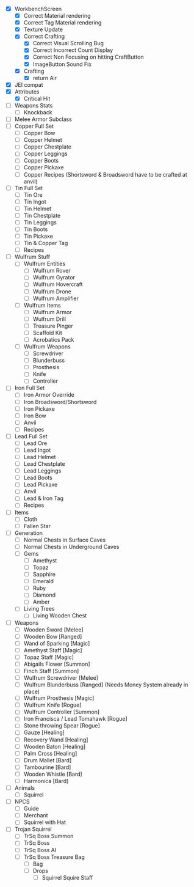 - [x] WorkbenchScreen
  - [X] Correct Material rendering
  - [X] Correct Tag Material rendering
  - [x] Texture Update
  - [X] Correct Crafting
    - [X] Correct Visual Scrolling Bug
    - [X] Correct Incorrect Count Display
    - [X] Correct Non Focusing on hitting CraftButton
    - [X] ImageButton Sound Fix
  - [X] Crafting
    - [X] return Air
- [x] JEI compat
- [x] Attributes
  - [x] Critical Hit
- [ ] Weapons Stats
  - [ ] Knockback
- [ ] Melee Armor Subclass
- [ ] Copper Full Set
  - [ ] Copper Bow
  - [ ] Copper Helmet
  - [ ] Copper Chestplate
  - [ ] Copper Leggings
  - [ ] Copper Boots
  - [ ] Copper Pickaxe
  - [ ] Copper Recipes (Shortsword & Broadsword have to be crafted at anvil)
- [ ] Tin Full Set
  - [ ] Tin Ore
  - [ ] Tin Ingot
  - [ ] Tin Helmet
  - [ ] Tin Chestplate
  - [ ] Tin Leggings
  - [ ] Tin Boots
  - [ ] Tin Pickaxe
  - [ ] Tin & Copper Tag
  - [ ] Recipes
- [ ] Wulfrum Stuff
  - [ ] Wulfrum Entities
    - [ ] Wulfrum Rover
    - [ ] Wulfrum Gyrator
    - [ ] Wulfrum Hovercraft
    - [ ] Wulfrum Drone
    - [ ] Wulfrum Amplifier
  - [ ] Wulfrum Items
    - [ ] Wulfrum Armor
    - [ ] Wulfrum Drill
    - [ ] Treasure Pinger
    - [ ] Scaffold Kit
    - [ ] Acrobatics Pack
  - [ ] Wulfrum Weapons
    - [ ] Screwdriver
    - [ ] Blunderbuss
    - [ ] Prosthesis
    - [ ] Knife
    - [ ] Controller
- [ ] Iron Full Set
  - [ ] Iron Armor Override
  - [ ] Iron Broadsword/Shortsword
  - [ ] Iron Pickaxe
  - [ ] Iron Bow
  - [ ] Anvil
  - [ ] Recipes
- [ ] Lead Full Set
  - [ ] Lead Ore
  - [ ] Lead Ingot
  - [ ] Lead Helmet
  - [ ] Lead Chestplate
  - [ ] Lead Leggings
  - [ ] Lead Boots
  - [ ] Lead Pickaxe
  - [ ] Anvil
  - [ ] Lead & Iron Tag
  - [ ] Recipes
- [ ] Items
  - [ ] Cloth
  - [ ] Fallen Star
- [ ] Generation
  - [ ] Normal Chests in Surface Caves
  - [ ] Normal Chests in Underground Caves
  - [ ] Gems
    - [ ] Amethyst
    - [ ] Topaz
    - [ ] Sapphire
    - [ ] Emerald
    - [ ] Ruby
    - [ ] Diamond
    - [ ] Amber
  - [ ] Living Trees
    - [ ] Living Wooden Chest
- [ ] Weapons
  - [ ] Wooden Sword [Melee]
  - [ ] Wooden Bow [Ranged]
  - [ ] Wand of Sparking [Magic]
  - [ ] Amethyst Staff [Magic]
  - [ ] Topaz Staff [Magic]
  - [ ] Abigails Flower [Summon]
  - [ ] Finch Staff [Summon]
  - [ ] Wulfrum Screwdriver [Melee]
  - [ ] Wulfrum Blunderbuss [Ranged] (Needs Money System already in place)
  - [ ] Wulfrum Prosthesis [Magic]
  - [ ] Wulfrum Knife [Rogue]
  - [ ] Wulfrum Controller [Summon]
  - [ ] Iron Francisca / Lead Tomahawk [Rogue]
  - [ ] Stone throwing Spear [Rogue]
  - [ ] Gauze [Healing]
  - [ ] Recovery Wand [Healing]
  - [ ] Wooden Baton [Healing]
  - [ ] Palm Cross [Healing]
  - [ ] Drum Mallet [Bard]
  - [ ] Tambourine [Bard]
  - [ ] Wooden Whistle [Bard]
  - [ ] Harmonica [Bard]
- [ ] Animals
  - [ ] Squirrel
- [ ] NPCS
  - [ ] Guide
  - [ ] Merchant
  - [ ] Squirrel with Hat
- [ ] Trojan Squirrel
  - [ ] TrSq Boss Summon
  - [ ] TrSq Boss
  - [ ] TrSq Boss AI
  - [ ] TrSq Boss Treasure Bag
    - [ ] Bag
    - [ ] Drops
      - [ ] Squirrel Squire Staff
